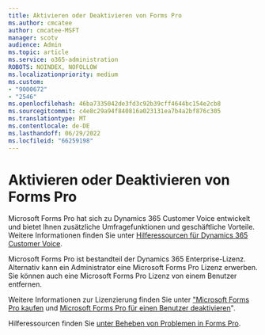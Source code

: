 ```yaml
---
title: Aktivieren oder Deaktivieren von Forms Pro
ms.author: cmcatee
author: cmcatee-MSFT
manager: scotv
audience: Admin
ms.topic: article
ms.service: o365-administration
ROBOTS: NOINDEX, NOFOLLOW
ms.localizationpriority: medium
ms.custom:
- "9000672"
- "2546"
ms.openlocfilehash: 46ba7335042de3fd3c92b39cff4644bc154e2cb8
ms.sourcegitcommit: c4e8c29a94f840816a023131ea7b4a2bf876c305
ms.translationtype: MT
ms.contentlocale: de-DE
ms.lasthandoff: 06/29/2022
ms.locfileid: "66259198"
---
```

# <a name="enable-or-disable-forms-pro"></a>Aktivieren oder Deaktivieren von Forms Pro

Microsoft Forms Pro hat sich zu Dynamics 365 Customer Voice entwickelt und bietet Ihnen zusätzliche Umfragefunktionen und geschäftliche Vorteile. Weitere Informationen finden Sie unter [Hilferessourcen für Dynamics 365 Customer Voice](https://go.microsoft.com/fwlink/p/?linkid=2128357).  

Microsoft Forms Pro ist bestandteil der Dynamics 365 Enterprise-Lizenz. Alternativ kann ein Administrator eine Microsoft Forms Pro Lizenz erwerben. Sie können auch eine Microsoft Forms Pro Lizenz von einem Benutzer entfernen.  

Weitere Informationen zur Lizenzierung finden Sie unter ["Microsoft Forms Pro kaufen](https://docs.microsoft.com/forms-pro/purchase#purchase-microsoft-forms-pro-for-users-in-a-dynamics-365-tenant) und [Microsoft Forms Pro für einen Benutzer deaktivieren](https://docs.microsoft.com/forms-pro/purchase#disable-microsoft-forms-pro-for-a-user-1)".
  
Hilferessourcen finden Sie [unter Beheben von Problemen in Forms Pro](https://docs.microsoft.com/forms-pro/troubleshoot).